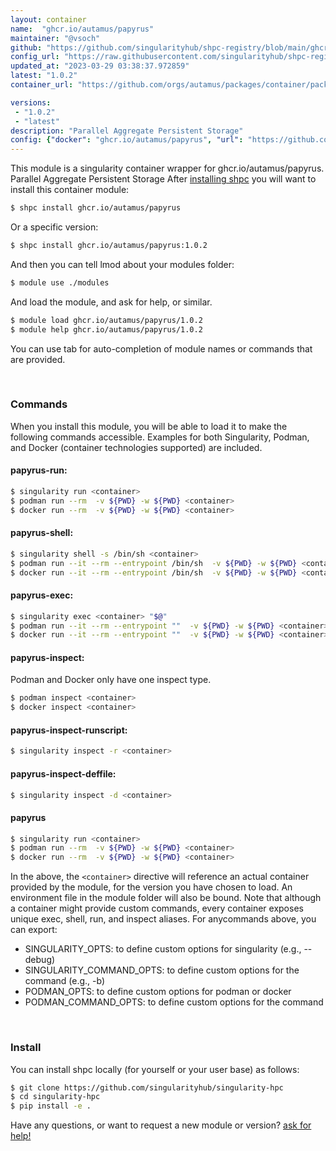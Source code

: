 ```yaml
---
layout: container
name:  "ghcr.io/autamus/papyrus"
maintainer: "@vsoch"
github: "https://github.com/singularityhub/shpc-registry/blob/main/ghcr.io/autamus/papyrus/container.yaml"
config_url: "https://raw.githubusercontent.com/singularityhub/shpc-registry/main/ghcr.io/autamus/papyrus/container.yaml"
updated_at: "2023-03-29 03:38:37.972859"
latest: "1.0.2"
container_url: "https://github.com/orgs/autamus/packages/container/package/papyrus"

versions:
 - "1.0.2"
 - "latest"
description: "Parallel Aggregate Persistent Storage"
config: {"docker": "ghcr.io/autamus/papyrus", "url": "https://github.com/orgs/autamus/packages/container/package/papyrus", "maintainer": "@vsoch", "description": "Parallel Aggregate Persistent Storage", "latest": {"1.0.2": "sha256:9cdbe3399d113f8d4efac68abc2419e4a38633055e86cdc6ff49ae63952a12a9"}, "tags": {"1.0.2": "sha256:9cdbe3399d113f8d4efac68abc2419e4a38633055e86cdc6ff49ae63952a12a9", "latest": "sha256:9cdbe3399d113f8d4efac68abc2419e4a38633055e86cdc6ff49ae63952a12a9"}}
---
```


This module is a singularity container wrapper for ghcr.io/autamus/papyrus.
Parallel Aggregate Persistent Storage
After [installing shpc](#install) you will want to install this container module:


```bash
$ shpc install ghcr.io/autamus/papyrus
```

Or a specific version:

```bash
$ shpc install ghcr.io/autamus/papyrus:1.0.2
```

And then you can tell lmod about your modules folder:

```bash
$ module use ./modules
```

And load the module, and ask for help, or similar.

```bash
$ module load ghcr.io/autamus/papyrus/1.0.2
$ module help ghcr.io/autamus/papyrus/1.0.2
```

You can use tab for auto-completion of module names or commands that are provided.

<br>

### Commands

When you install this module, you will be able to load it to make the following commands accessible.
Examples for both Singularity, Podman, and Docker (container technologies supported) are included.

#### papyrus-run:

```bash
$ singularity run <container>
$ podman run --rm  -v ${PWD} -w ${PWD} <container>
$ docker run --rm  -v ${PWD} -w ${PWD} <container>
```

#### papyrus-shell:

```bash
$ singularity shell -s /bin/sh <container>
$ podman run --it --rm --entrypoint /bin/sh  -v ${PWD} -w ${PWD} <container>
$ docker run --it --rm --entrypoint /bin/sh  -v ${PWD} -w ${PWD} <container>
```

#### papyrus-exec:

```bash
$ singularity exec <container> "$@"
$ podman run --it --rm --entrypoint ""  -v ${PWD} -w ${PWD} <container> "$@"
$ docker run --it --rm --entrypoint ""  -v ${PWD} -w ${PWD} <container> "$@"
```

#### papyrus-inspect:

Podman and Docker only have one inspect type.

```bash
$ podman inspect <container>
$ docker inspect <container>
```

#### papyrus-inspect-runscript:

```bash
$ singularity inspect -r <container>
```

#### papyrus-inspect-deffile:

```bash
$ singularity inspect -d <container>
```



#### papyrus

```bash
$ singularity run <container>
$ podman run --rm  -v ${PWD} -w ${PWD} <container>
$ docker run --rm  -v ${PWD} -w ${PWD} <container>
```


In the above, the `<container>` directive will reference an actual container provided
by the module, for the version you have chosen to load. An environment file in the
module folder will also be bound. Note that although a container
might provide custom commands, every container exposes unique exec, shell, run, and
inspect aliases. For anycommands above, you can export:

 - SINGULARITY_OPTS: to define custom options for singularity (e.g., --debug)
 - SINGULARITY_COMMAND_OPTS: to define custom options for the command (e.g., -b)
 - PODMAN_OPTS: to define custom options for podman or docker
 - PODMAN_COMMAND_OPTS: to define custom options for the command

<br>

### Install

You can install shpc locally (for yourself or your user base) as follows:

```bash
$ git clone https://github.com/singularityhub/singularity-hpc
$ cd singularity-hpc
$ pip install -e .
```

Have any questions, or want to request a new module or version? [ask for help!](https://github.com/singularityhub/singularity-hpc/issues)
